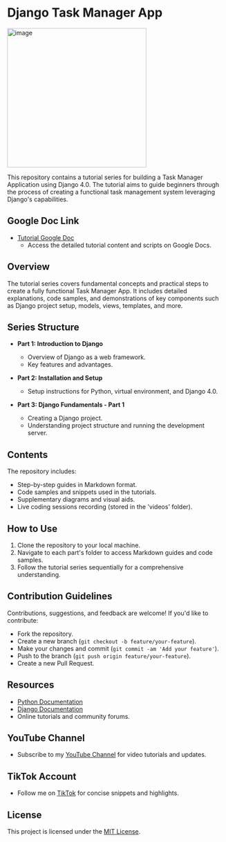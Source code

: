 # Django Task Manager App
<img width="322" alt="image" src="https://github.com/IsmaelKiprop/Django-Task-Manager-App/assets/133222922/44ba8310-e9cd-4eee-9bf0-2269d2082d2c">


This repository contains a tutorial series for building a Task Manager Application using Django 4.0. The tutorial aims to guide beginners through the process of creating a functional task management system leveraging Django's capabilities.

## Google Doc Link
- [Tutorial Google Doc](https://docs.google.com/document/d/1rWdcFDVQzK5Lvz2sq-gIFG4B_lKl23tvfPFypFqcLfk/edit?usp=sharing)
  - Access the detailed tutorial content and scripts on Google Docs.

## Overview

The tutorial series covers fundamental concepts and practical steps to create a fully functional Task Manager App. It includes detailed explanations, code samples, and demonstrations of key components such as Django project setup, models, views, templates, and more.

## Series Structure

- **Part 1: Introduction to Django**
  - Overview of Django as a web framework.
  - Key features and advantages.

- **Part 2: Installation and Setup**
  - Setup instructions for Python, virtual environment, and Django 4.0.

- **Part 3: Django Fundamentals - Part 1**
  - Creating a Django project.
  - Understanding project structure and running the development server.

## Contents

The repository includes:
- Step-by-step guides in Markdown format.
- Code samples and snippets used in the tutorials.
- Supplementary diagrams and visual aids.
- Live coding sessions recording (stored in the 'videos' folder).

## How to Use
1. Clone the repository to your local machine.
2. Navigate to each part's folder to access Markdown guides and code samples.
3. Follow the tutorial series sequentially for a comprehensive understanding.

## Contribution Guidelines
Contributions, suggestions, and feedback are welcome! If you'd like to contribute:
- Fork the repository.
- Create a new branch (`git checkout -b feature/your-feature`).
- Make your changes and commit (`git commit -am 'Add your feature'`).
- Push to the branch (`git push origin feature/your-feature`).
- Create a new Pull Request.

## Resources
- [Python Documentation](https://www.python.org/)
- [Django Documentation](https://docs.djangoproject.com/en/4.0/)
- Online tutorials and community forums.

## YouTube Channel
- Subscribe to my [YouTube Channel](https://www.youtube.com/@ismaeltechie) for video tutorials and updates.

## TikTok Account
- Follow me on [TikTok](https://www.tiktok.com/@ismaeltechie) for concise snippets and highlights.

## License
This project is licensed under the [MIT License](LICENSE).
